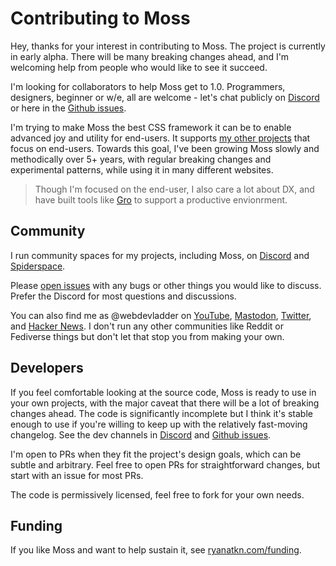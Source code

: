 # Contributing to Moss

Hey, thanks for your interest in contributing to Moss.
The project is currently in early alpha.
There will be many breaking changes ahead,
and I'm welcoming help from people who would like to see it succeed.

I'm looking for collaborators to help Moss get to 1.0.
Programmers, designers, beginner or w/e, all are welcome -
let's chat publicly on [Discord](https://discord.gg/YU5tyeK72X)
or here in the [Github issues](https://github.com/ryanatkn/moss).

I'm trying to make Moss the best CSS framework it can be
to enable advanced joy and utility for end-users.
It supports [my other projects](http://www.ryanatkn.com/) that focus on end-users.
Towards this goal, I've been growing Moss slowly and methodically over 5+ years,
with regular breaking changes and experimental patterns,
while using it in many different websites.

> Though I'm focused on the end-user, I also care a lot about DX,
> and have built tools like [Gro](https://github.com/ryanatkn/gro)
> to support a productive envionrment.

## Community

I run community spaces for my projects, including Moss,
on [Discord](https://discord.gg/YU5tyeK72X)
and [Spiderspace](https://www.spiderspace.org/).

Please [open issues](https://github.com/ryanatkn/Moss/issues) with any bugs
or other things you would like to discuss.
Prefer the Discord for most questions and discussions.

You can also find me as @webdevladder on
[YouTube](https://www.youtube.com/@webdevladder),
[Mastodon](https://mastodon.social/@webdevladder),
[Twitter](https://twitter.com/webdevladder),
and [Hacker News](https://news.ycombinator.com/user?id=webdevladder).
I don't run any other communities like Reddit or Fediverse things
but don't let that stop you from making your own.

## Developers

If you feel comfortable looking at the source code,
Moss is ready to use in your own projects,
with the major caveat that there will be a lot of breaking changes ahead.
The code is significantly incomplete but I think it's stable enough to use
if you're willing to keep up with the relatively fast-moving changelog.
See the dev channels in [Discord](https://discord.gg/YU5tyeK72X)
and [Github issues](https://github.com/ryanatkn/Moss/issues).

I'm open to PRs when they fit the project's design goals, which can be subtle and arbitrary.
Feel free to open PRs for straightforward changes, but start with an issue for most PRs.

The code is permissively licensed, feel free to fork for your own needs.

## Funding

If you like Moss and want to help sustain it,
see [ryanatkn.com/funding](https://www.ryanatkn.com/funding).
